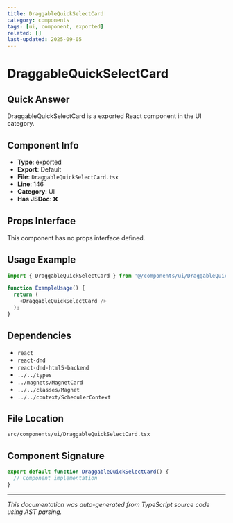 ```yaml
---
title: DraggableQuickSelectCard
category: components
tags: [ui, component, exported]
related: []
last-updated: 2025-09-05
---
```


# DraggableQuickSelectCard

## Quick Answer
DraggableQuickSelectCard is a exported React component in the UI category.

## Component Info

- **Type**: exported
- **Export**: Default
- **File**: `DraggableQuickSelectCard.tsx`
- **Line**: 146
- **Category**: UI
- **Has JSDoc**: ❌

## Props Interface

This component has no props interface defined.

## Usage Example

```typescript
import { DraggableQuickSelectCard } from '@/components/ui/DraggableQuickSelectCard';

function ExampleUsage() {
  return (
    <DraggableQuickSelectCard />
  );
}
```

## Dependencies


- `react`
- `react-dnd`
- `react-dnd-html5-backend`
- `../../types`
- `../magnets/MagnetCard`
- `../../classes/Magnet`
- `../../context/SchedulerContext`


## File Location

`src/components/ui/DraggableQuickSelectCard.tsx`

## Component Signature

```typescript
export default function DraggableQuickSelectCard() { 
  // Component implementation
}
```

---

*This documentation was auto-generated from TypeScript source code using AST parsing.*